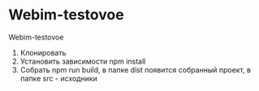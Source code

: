# Webim-testovoe
Webim-testovoe

1. Клонировать
2. Установить зависимости npm install
2. Собрать npm run build, в папке dist появится собранный проект, в папке src - исходники
